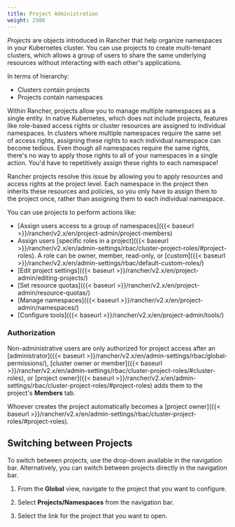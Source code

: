 ```yaml
---
title: Project Administration
weight: 2500
---
```


_Projects_ are objects introduced in Rancher that help organize namespaces in your Kubernetes cluster. You can use projects to create multi-tenant clusters, which allows a group of users to share the same underlying resources without interacting with each other's applications.

In terms of hierarchy:

- Clusters contain projects
- Projects contain namespaces

Within Rancher, projects allow you to manage multiple namespaces as a single entity. In native Kubernetes, which does not include projects, features like role-based access rights or cluster resources are assigned to individual namespaces. In clusters where multiple namespaces require the same set of access rights, assigning these rights to each individual namespace can become tedious. Even though all namespaces require the same rights, there's no way to apply those rights to all of your namespaces in a single action. You'd have to repetitively assign these rights to each namespace!

Rancher projects resolve this issue by allowing you to apply resources and access rights at the project level. Each namespace in the project then inherits these resources and policies, so you only have to assign them to the project once, rather than assigning them to each individual namespace.

You can use projects to perform actions like:

- [Assign users access to a group of namespaces]({{< baseurl >}}/rancher/v2.x/en/project-admin/project-members)
- Assign users [specific roles in a project]({{< baseurl >}}/rancher/v2.x/en/admin-settings/rbac/cluster-project-roles/#project-roles). A role can be owner, member, read-only, or [custom]({{< baseurl >}}/rancher/v2.x/en/admin-settings/rbac/default-custom-roles/)
- [Edit project settings]({{< baseurl >}}/rancher/v2.x/en/project-admin/editing-projects/)
- [Set resource quotas]({{< baseurl >}}/rancher/v2.x/en/project-admin/resource-quotas/)
- [Manage namespaces]({{< baseurl >}}/rancher/v2.x/en/project-admin/namespaces/)
- [Configure tools]({{< baseurl >}}/rancher/v2.x/en/project-admin/tools/)

### Authorization

Non-administrative users are only authorized for project access after an [administrator]({{< baseurl >}}/rancher/v2.x/en/admin-settings/rbac/global-permissions/), [cluster owner or member]({{< baseurl >}}/rancher/v2.x/en/admin-settings/rbac/cluster-project-roles/#cluster-roles), or [project owner]({{< baseurl >}}/rancher/v2.x/en/admin-settings/rbac/cluster-project-roles/#project-roles) adds them to the project's **Members** tab.

Whoever creates the project automatically becomes a [project owner]({{< baseurl >}}/rancher/v2.x/en/admin-settings/rbac/cluster-project-roles/#project-roles).

## Switching between Projects

To switch between projects, use the drop-down available in the navigation bar. Alternatively, you can switch between projects directly in the navigation bar.

1. From the **Global** view, navigate to the project that you want to configure.

1. Select **Projects/Namespaces** from the navigation bar.

1. Select the link for the project that you want to open.
